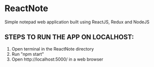 # ReactNote
Simple notepad web application built using ReactJS, Redux and NodeJS


## STEPS TO RUN THE APP ON LOCALHOST:
1. Open terminal in the ReactNote directory
2. Run "npm start"
3. Open http://localhost:5000/ in a web browser
